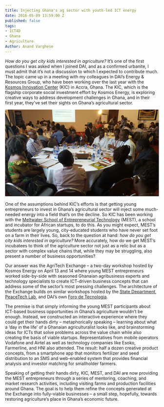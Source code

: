 ```yaml
---
title: Injecting Ghana's ag sector with youth-led ICT energy
date: 2016-05-09 13:59:00 Z
published: false
tags:
- ICT4D
- Ghana
- Agriculture
Author: Anand Varghese
---
```


*How do you get city kids interested in agriculture?* It’s one of the first questions I was asked when I joined DAI, and as a confirmed urbanite, I must admit that it’s not a discussion to which I expected to contribute much. The topic came up in a meeting with my colleagues in DAI’s Energy & Resources Group, who have been working over the last year with the [Kosmos Innovation Center](http://www.kosmosinnovationcenter.com/) (KIC) in Accra, Ghana. The KIC, which is the flagship corporate social investment effort by Kosmos Energy, is exploring creative ways to address development challenges in Ghana, and in their first year, they’ve set their sights on Ghana’s agricultural sector. 

<!--more-->

![20160413_095204.jpg](/uploads/20160413_095204.jpg)

One of the assumptions behind KIC’s efforts is that getting young entrepreneurs to invest in Ghana’s agricultural sector will inject some much-needed energy into a field that’s on the decline. So KIC has been working with the [Meltwater School of Entrepreneurial Technology](http://meltwater.org/) (MEST), a school and incubator for African startups, to do this. As you might expect, MEST’s students are largely young, city-educated students who have never set foot on a farm in their lives. So, back to the question at hand: *how do you get city kids interested in agriculture?*  More accurately, how do we get MEST’s incubatees to think of the agriculture sector not just as a relic but as a sector with complex value chains that, while they may be struggling, also present a number of business opportunities? 

Our answer was the AgriTech Exchange – a two-day workshop hosted by Kosmos Energy on April 13 and 14 where young MEST entrepreneurs worked side-by-side with seasoned Ghanaian agribusiness experts and technology specialists to create ICT-driven business concepts that can address some of the sector’s most pressing challenges. The architecture of the Exchange builds on similar workshops hosted by the [State Department](http://techcampglobal.org/), [PeaceTech Lab](http://www.peacetechlab.org/technology/ptx/), and DAI’s own [Foro de Tecnologia](http://dai-global-digital.com/2016/04/18/climate-change-and-technology-preparing-to-hack-the-problem.html). 

The premise is that simply informing the young MEST participants about ICT-based business opportunities in Ghana’s agriculture wouldn’t be enough.  Instead, we constructed an interactive experience where they could get their hands dirty – metaphorically speaking – learning about what a ‘day in the life’ of a Ghanaian agriculturalist looks like, and brainstorming ideas for ICTs that solve problems across the value chain while also creating the basis of viable startups. Representatives from mobile operators Vodafone and Airtel as well as technology companies like Esoko, Farmerline, and HNI also attended. The result: half a dozen creative product concepts, from a smartphone app that monitors fertilizer and seed distribution to an SMS and web-enabled system that provides financial analysis and investor matching for smallholder farmers. 

Speaking of getting their hands dirty, KIC, MEST, and DAI are now providing the MEST entrepreneurs through a series of mentoring, coaching, and market research activities, including visiting farms and production facilities around Ghana. The goal is to help them refine the concepts generated at the Exchange into fully-viable businesses – a small step, hopefully, towards restoring agriculture’s place in Ghana’s economic future. 